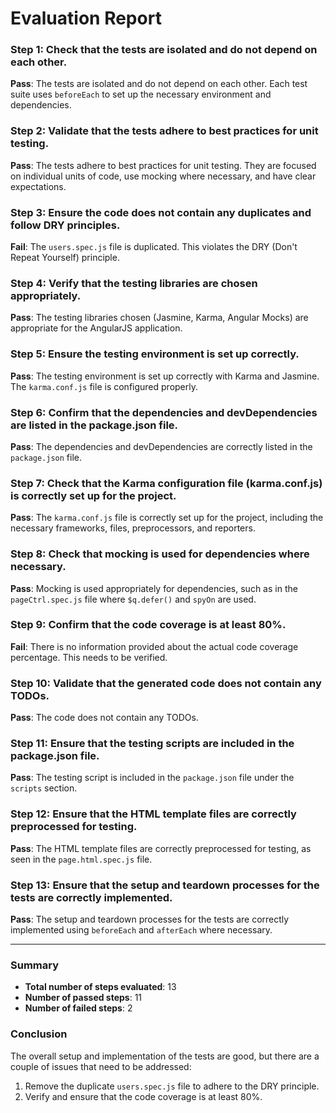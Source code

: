 # Evaluation Report

### Step 1: Check that the tests are isolated and do not depend on each other.
**Pass**: The tests are isolated and do not depend on each other. Each test suite uses `beforeEach` to set up the necessary environment and dependencies.

### Step 2: Validate that the tests adhere to best practices for unit testing.
**Pass**: The tests adhere to best practices for unit testing. They are focused on individual units of code, use mocking where necessary, and have clear expectations.

### Step 3: Ensure the code does not contain any duplicates and follow DRY principles.
**Fail**: The `users.spec.js` file is duplicated. This violates the DRY (Don't Repeat Yourself) principle.

### Step 4: Verify that the testing libraries are chosen appropriately.
**Pass**: The testing libraries chosen (Jasmine, Karma, Angular Mocks) are appropriate for the AngularJS application.

### Step 5: Ensure the testing environment is set up correctly.
**Pass**: The testing environment is set up correctly with Karma and Jasmine. The `karma.conf.js` file is configured properly.

### Step 6: Confirm that the dependencies and devDependencies are listed in the package.json file.
**Pass**: The dependencies and devDependencies are correctly listed in the `package.json` file.

### Step 7: Check that the Karma configuration file (karma.conf.js) is correctly set up for the project.
**Pass**: The `karma.conf.js` file is correctly set up for the project, including the necessary frameworks, files, preprocessors, and reporters.

### Step 8: Check that mocking is used for dependencies where necessary.
**Pass**: Mocking is used appropriately for dependencies, such as in the `pageCtrl.spec.js` file where `$q.defer()` and `spyOn` are used.

### Step 9: Confirm that the code coverage is at least 80%.
**Fail**: There is no information provided about the actual code coverage percentage. This needs to be verified.

### Step 10: Validate that the generated code does not contain any TODOs.
**Pass**: The code does not contain any TODOs.

### Step 11: Ensure that the testing scripts are included in the package.json file.
**Pass**: The testing script is included in the `package.json` file under the `scripts` section.

### Step 12: Ensure that the HTML template files are correctly preprocessed for testing.
**Pass**: The HTML template files are correctly preprocessed for testing, as seen in the `page.html.spec.js` file.

### Step 13: Ensure that the setup and teardown processes for the tests are correctly implemented.
**Pass**: The setup and teardown processes for the tests are correctly implemented using `beforeEach` and `afterEach` where necessary.

---

### Summary
- **Total number of steps evaluated**: 13
- **Number of passed steps**: 11
- **Number of failed steps**: 2

### Conclusion
The overall setup and implementation of the tests are good, but there are a couple of issues that need to be addressed:
1. Remove the duplicate `users.spec.js` file to adhere to the DRY principle.
2. Verify and ensure that the code coverage is at least 80%.